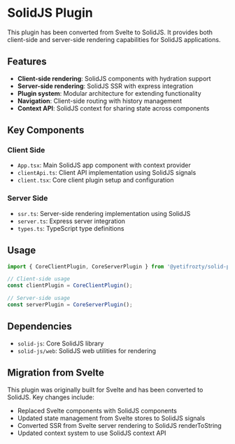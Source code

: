 # SolidJS Plugin

This plugin has been converted from Svelte to SolidJS. It provides both client-side and server-side rendering capabilities for SolidJS applications.

## Features

- **Client-side rendering**: SolidJS components with hydration support
- **Server-side rendering**: SolidJS SSR with express integration
- **Plugin system**: Modular architecture for extending functionality
- **Navigation**: Client-side routing with history management
- **Context API**: SolidJS context for sharing state across components

## Key Components

### Client Side
- `App.tsx`: Main SolidJS app component with context provider
- `clientApi.ts`: Client API implementation using SolidJS signals
- `client.tsx`: Core client plugin setup and configuration

### Server Side
- `ssr.ts`: Server-side rendering implementation using SolidJS
- `server.ts`: Express server integration
- `types.ts`: TypeScript type definitions

## Usage

```typescript
import { CoreClientPlugin, CoreServerPlugin } from '@yetifrozty/solid-plugin';

// Client-side usage
const clientPlugin = CoreClientPlugin();

// Server-side usage
const serverPlugin = CoreServerPlugin();
```

## Dependencies

- `solid-js`: Core SolidJS library
- `solid-js/web`: SolidJS web utilities for rendering

## Migration from Svelte

This plugin was originally built for Svelte and has been converted to SolidJS. Key changes include:

- Replaced Svelte components with SolidJS components
- Updated state management from Svelte stores to SolidJS signals
- Converted SSR from Svelte server rendering to SolidJS renderToString
- Updated context system to use SolidJS context API 